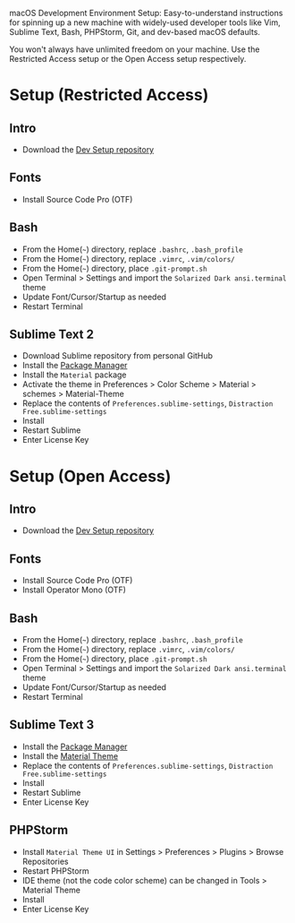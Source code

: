 macOS Development Environment Setup: Easy-to-understand instructions for spinning up a new machine with widely-used developer tools like Vim, Sublime Text, Bash, PHPStorm, Git, and dev-based macOS defaults.

You won't always have unlimited freedom on your machine. Use the Restricted Access setup or the Open Access setup respectively.

# Setup (Restricted Access)

## Intro

- Download the [Dev Setup repository](https://github.com/austintoddj/dev-setup)

## Fonts

- Install Source Code Pro (OTF)

## Bash

- From the Home(`~`) directory, replace `.bashrc`, `.bash_profile`
- From the Home(`~`) directory, replace `.vimrc`, `.vim/colors/`
- From the Home(`~`) directory, place `.git-prompt.sh`
- Open Terminal > Settings and import the `Solarized Dark ansi.terminal` theme
- Update Font/Cursor/Startup as needed
- Restart Terminal

## Sublime Text 2

- Download Sublime repository from personal GitHub
- Install the [Package Manager](https://packagecontrol.io/installation)
- Install the `Material` package
- Activate the theme in Preferences > Color Scheme > Material > schemes > Material-Theme
- Replace the contents of `Preferences.sublime-settings`, `Distraction Free.sublime-settings`
- Install <PACKAGES>
- Restart Sublime
- Enter License Key

# Setup (Open Access)

## Intro

- Download the [Dev Setup repository](https://github.com/austintoddj/dev-setup)

## Fonts

- Install Source Code Pro (OTF)
- Install Operator Mono (OTF)

## Bash

- From the Home(`~`) directory, replace `.bashrc`, `.bash_profile`
- From the Home(`~`) directory, replace `.vimrc`, `.vim/colors/`
- From the Home(`~`) directory, place `.git-prompt.sh`
- Open Terminal > Settings and import the `Solarized Dark ansi.terminal` theme
- Update Font/Cursor/Startup as needed
- Restart Terminal

## Sublime Text 3

- Install the [Package Manager](https://packagecontrol.io/installation)
- Install the [Material Theme](https://github.com/equinusocio/material-theme)
- Replace the contents of `Preferences.sublime-settings`, `Distraction Free.sublime-settings`
- Install <PACKAGES>
- Restart Sublime
- Enter License Key

## PHPStorm

- Install `Material Theme UI` in Settings > Preferences > Plugins > Browse Repositories
- Restart PHPStorm
- IDE theme (not the code color scheme) can be changed in Tools > Material Theme
- Install <PLUGINS>
- Enter License Key












